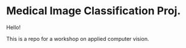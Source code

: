 # Medical Image Classification Proj. 

Hello!

This is a repo for a workshop on applied computer vision.
